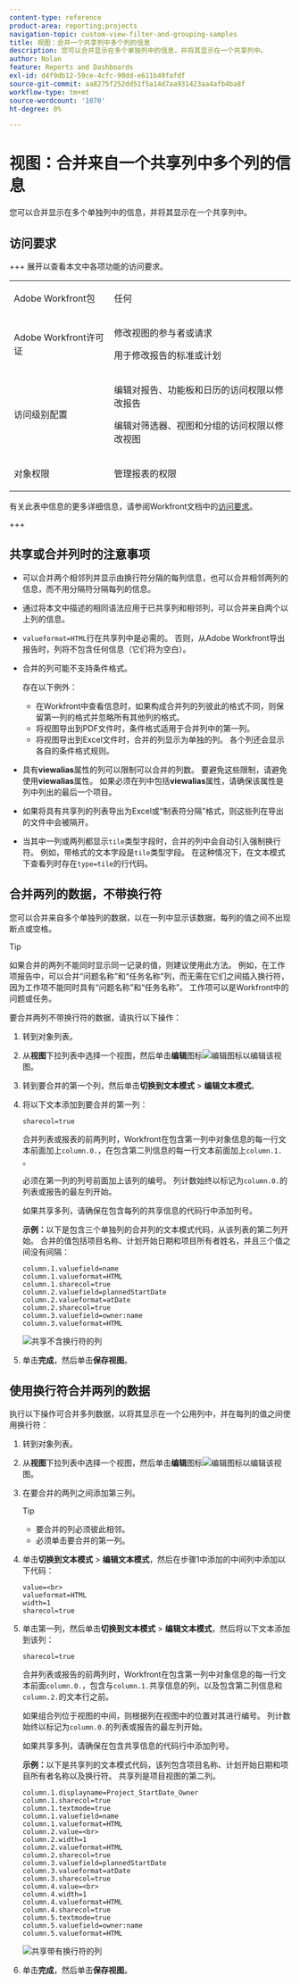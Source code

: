 ```yaml
---
content-type: reference
product-area: reporting;projects
navigation-topic: custom-view-filter-and-grouping-samples
title: 视图：合并一个共享列中多个列的信息
description: 您可以合并显示在多个单独列中的信息，并将其显示在一个共享列中。
author: Nolan
feature: Reports and Dashboards
exl-id: d4f9db12-59ce-4cfc-90dd-e611b49fafdf
source-git-commit: aa8275f252dd51f5a14d7aa931423aa4afb4ba8f
workflow-type: tm+mt
source-wordcount: '1070'
ht-degree: 0%

---
```


# 视图：合并来自一个共享列中多个列的信息

<!-- Audited: 11/2024 -->

您可以合并显示在多个单独列中的信息，并将其显示在一个共享列中。

## 访问要求

+++ 展开以查看本文中各项功能的访问要求。

<table style="table-layout:auto"> 
 <col> 
 <col> 
 <tbody> 
  <tr> 
   <td role="rowheader">Adobe Workfront包</td> 
   <td> <p>任何</p> </td> 
  </tr> 
  <tr> 
   <td role="rowheader">Adobe Workfront许可证</td> 
   <td> 
   <p>修改视图的参与者或请求 </p>
   <p>用于修改报告的标准或计划</p>
  </tr> 
  <tr> 
   <td role="rowheader">访问级别配置</td> 
   <td> <p>编辑对报告、功能板和日历的访问权限以修改报告</p> <p>编辑对筛选器、视图和分组的访问权限以修改视图</p> </td> 
  </tr> 
  <tr> 
   <td role="rowheader">对象权限</td> 
   <td> <p>管理报表的权限</p>  </td> 
  </tr> 
 </tbody> 
</table>

有关此表中信息的更多详细信息，请参阅Workfront文档中的[访问要求](/help/quicksilver/administration-and-setup/add-users/access-levels-and-object-permissions/access-level-requirements-in-documentation.md)。


+++

## 共享或合并列时的注意事项

* 可以合并两个相邻列并显示由换行符分隔的每列信息，也可以合并相邻两列的信息，而不用分隔符分隔每列的信息。
* 通过将本文中描述的相同语法应用于已共享列和相邻列，可以合并来自两个以上列的信息。
* `valueformat=HTML`行在共享列中是必需的。 否则，从Adobe Workfront导出报告时，列将不包含任何信息（它们将为空白）。
* 合并的列可能不支持条件格式。

  存在以下例外：

   * 在Workfront中查看信息时，如果构成合并列的列彼此的格式不同，则保留第一列的格式并忽略所有其他列的格式。
   * 将视图导出到PDF文件时，条件格式适用于合并列中的第一列。
   * 将视图导出到Excel文件时，合并的列显示为单独的列。 各个列还会显示各自的条件格式规则。

* 具有&#x200B;**viewalias**&#x200B;属性的列可以限制可以合并的列数。 要避免这些限制，请避免使用&#x200B;**viewalias**&#x200B;属性。 如果必须在列中包括&#x200B;**viewalias**&#x200B;属性，请确保该属性是列中列出的最后一个项目。

* 如果将具有共享列的列表导出为Excel或“制表符分隔”格式，则这些列在导出的文件中会被隔开。

* 当其中一列或两列都显示`tile`类型字段时，合并的列中会自动引入强制换行符。 例如，带格式的文本字段是`tile`类型字段。 在这种情况下，在文本模式下查看列时存在`type=tile`的行代码。

## 合并两列的数据，不带换行符

您可以合并来自多个单独列的数据，以在一列中显示该数据，每列的值之间不出现断点或空格。

>[!TIP]
>
>如果合并的两列不能同时显示同一记录的值，则建议使用此方法。 例如，在工作项报告中，可以合并“问题名称”和“任务名称”列，而无需在它们之间插入换行符，因为工作项不能同时具有“问题名称”和“任务名称”。 工作项可以是Workfront中的问题或任务。

要合并两列不带换行符的数据，请执行以下操作：

1. 转到对象列表。
1. 从&#x200B;**视图**&#x200B;下拉列表中选择一个视图，然后单击&#x200B;**编辑**&#x200B;图标![编辑图标](assets/edit-icon.png)以编辑该视图。
1. 转到要合并的第一个列，然后单击&#x200B;**切换到文本模式** > **编辑文本模式**。
1. 将以下文本添加到要合并的第一列：

   `sharecol=true`

   合并列表或报表的前两列时，Workfront在包含第一列中对象信息的每一行文本前面加上`column.0.`，在包含第二列信息的每一行文本前面加上`column.1.` 。

   必须在第一列的列号前面加上该列的编号。 列计数始终以标记为`column.0.`的列表或报告的最左列开始。

   如果共享多列，请确保在包含每列的共享信息的代码行中添加列号。


   **示例：**&#x200B;以下是包含三个单独列的合并列的文本模式代码，从该列表的第二列开始。 合并的值包括项目名称、计划开始日期和项目所有者姓名，并且三个值之间没有间隔：

   ```
   column.1.valuefield=name
   column.1.valueformat=HTML
   column.1.sharecol=true
   column.2.valuefield=plannedStartDate
   column.2.valueformat=atDate
   column.2.sharecol=true
   column.3.valuefield=owner:name
   column.3.valueformat=HTML
   ```

   ![共享不含换行符的列](assets/shared-column-no-line-breaks-350x142.png)


1. 单击&#x200B;**完成**，然后单击&#x200B;**保存视图**。

## 使用换行符合并两列的数据

执行以下操作可合并多列数据，以将其显示在一个公用列中，并在每列的值之间使用换行符：

1. 转到对象列表。
1. 从&#x200B;**视图**&#x200B;下拉列表中选择一个视图，然后单击&#x200B;**编辑**&#x200B;图标![编辑图标](assets/edit-icon.png)以编辑该视图。
1. 在要合并的两列之间添加第三列。

   >[!TIP]
   >
   >* 要合并的列必须彼此相邻。
   >* 必须单击要合并的第一列。

1. 单击&#x200B;**切换到文本模式** > **编辑文本模式**，然后在步骤1中添加的中间列中添加以下代码：

   ```
   value=<br>
   valueformat=HTML
   width=1
   sharecol=true
   ```

1. 单击第一列，然后单击&#x200B;**切换到文本模式** > **编辑文本模式**，然后将以下文本添加到该列：

   `sharecol=true`

   合并列表或报告的前两列时，Workfront在包含第一列中对象信息的每一行文本前面`column.0.`，包含与`column.1.`共享信息的列，以及包含第二列信息和`column.2.`的文本行之前。

   如果组合列位于视图的中间，则根据列在视图中的位置对其进行编号。 列计数始终以标记为`column.0.`的列表或报告的最左列开始。

   如果共享多列，请确保在包含共享信息的代码行中添加列号。

   **示例：**&#x200B;以下是共享列的文本模式代码，该列包含项目名称、计划开始日期和项目所有者名称以及换行符。 共享列是项目视图的第二列。

   ```
   column.1.displayname=Project_StartDate_Owner
   column.1.sharecol=true
   column.1.textmode=true
   column.1.valuefield=name
   column.1.valueformat=HTML
   column.2.value=<br>
   column.2.width=1
   column.2.valueformat=HTML
   column.2.sharecol=true
   column.3.valuefield=plannedStartDate
   column.3.valueformat=atDate
   column.3.sharecol=true
   column.4.value=<br>
   column.4.width=1
   column.4.valueformat=HTML
   column.4.sharecol=true
   column.5.textmode=true
   column.5.valuefield=owner:name
   column.5.valueformat=HTML 
   ```

   ![共享带有换行符的列](assets/shared-column-with-line-breaks-350x199.png)

1. 单击&#x200B;**完成**，然后单击&#x200B;**保存视图**。
